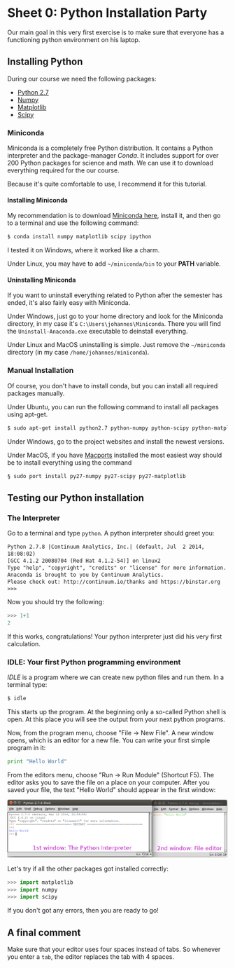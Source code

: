 Sheet 0: Python Installation Party
=====================================

Our main goal in this very first exercise is to make sure that everyone has a functioning python environment on his laptop.

Installing Python
-----------------

During our course we need the following packages:

- [Python 2.7](https://www.python.org/downloads/)
- [Numpy](http://sourceforge.net/projects/numpy/files/NumPy/)
- [Matplotlib](http://matplotlib.org/downloads.html)
- [Scipy](http://sourceforge.net/projects/scipy/files/scipy/)

### Miniconda

Miniconda is a completely free Python distribution. It contains a Python interpreter and the package-manager *Conda*. It includes support for over 200 Python packages for science and math. We can use it to download everything required for the our course.

Because it's quite comfortable to use, I recommend it for this tutorial.

#### Installing Miniconda

My recommendation is to download [Miniconda here](http://conda.pydata.org/miniconda.html), install it, and then go to a terminal and use the following command:

```bash
$ conda install numpy matplotlib scipy ipython
```

I tested it on Windows, where it worked like a charm.

Under Linux, you may have to add `~/miniconda/bin` to your **PATH** variable.

#### Uninstalling Miniconda

If you want to uninstall everything related to Python after the semester has ended, it's also fairly easy with Miniconda.

Under Windows, just go to your home directory and look for the Miniconda directory, in my case it's `C:\Users\johannes\Miniconda`. There you will find the `Uninstall-Anaconda.exe` executable to deinstall everything.

Under Linux and MacOS uninstalling is simple. Just remove the `~/miniconda` directory (in my case `/home/johannes/miniconda`).

### Manual Installation

Of course, you don't have to install conda, but you can install all required packages manually.

Under Ubuntu, you can run the following command to install all packages using apt-get.

```bash
$ sudo apt-get install python2.7 python-numpy python-scipy python-matplotlib
```

Under Windows, go to the project websites and install the newest versions.

Under MacOS, if you have [Macports](http://www.macports.org/) installed the most easiest way should be to install everything using the command

```bash
§ sudo port install py27-numpy py27-scipy py27-matplotlib
```


Testing our Python installation
-------------------------------

### The Interpreter

Go to a terminal and type `python`. A python interpreter should greet you:

```
Python 2.7.8 |Continuum Analytics, Inc.| (default, Jul  2 2014, 18:08:02)
[GCC 4.1.2 20080704 (Red Hat 4.1.2-54)] on linux2
Type "help", "copyright", "credits" or "license" for more information.
Anaconda is brought to you by Continuum Analytics.
Please check out: http://continuum.io/thanks and https://binstar.org
>>>
```

Now you should try the following:

```python
>>> 1+1
2
```

If this works, congratulations! Your python interpreter just did his very first calculation.


### IDLE: Your first Python programming environment

*IDLE* is a program where we can create new python files and run them. In a terminal type:

```bash
$ idle
```

This starts up the program. At the beginning only a so-called Python shell is open. At this place you will see the output from your next python programs.

Now, from the program menu, choose "File -> New File". A new window opens, which is an editor for a new file. You can write your first simple program in it:

```python
print "Hello World"
```

From the editors menu, choose "Run -> Run Module" (Shortcut F5). The editor asks you to save the file on a place on your computer. After you saved your file, the text "Hello World" should appear in the first window:

![The IDLE programming environment](./idle.png)

Let's try if all the other packages got installed correctly:

```python
>>> import matplotlib
>>> import numpy
>>> import scipy
```

If you don't got any errors, then you are ready to go!

A final comment
---------------

Make sure that your editor uses four spaces instead of tabs. So whenever you enter a `tab`, the editor replaces the tab with 4 spaces.

